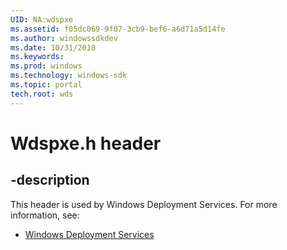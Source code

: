 ```yaml
---
UID: NA:wdspxe
ms.assetid: f05dc069-9f07-3cb9-bef6-a6d71a5d14fe
ms.author: windowssdkdev
ms.date: 10/31/2018
ms.keywords: 
ms.prod: windows
ms.technology: windows-sdk
ms.topic: portal
tech.root: wds
---
```


# Wdspxe.h header


## -description


This header is used by Windows Deployment Services. For more information, see:

- [Windows Deployment Services](../_wds)
